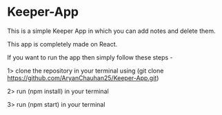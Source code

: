 # Keeper-App

This is a simple Keeper App in which you can add notes and delete them.

This app is completely made on React.

If you want to run the app then simply follow these steps -

1> clone the repository in your terminal using (git clone https://github.com/AryanChauhan25/Keeper-App.git)

2> run (npm install) in your terminal

3> run (npm start) in your terminal
